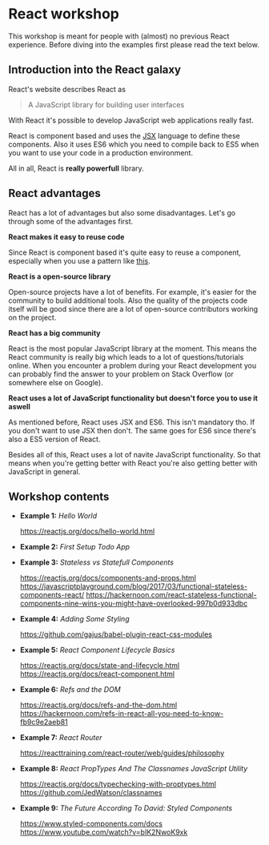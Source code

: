 # React workshop

This workshop is meant for people with (almost) no previous React experience. Before diving into the examples first please read the text below.

## Introduction into the React galaxy

React's website describes React as 

> A JavaScript library for building user interfaces

With React it's possible to develop JavaScript web applications really fast. 

React is component based and uses the [JSX](https://jsx.github.io/) language to define these components. Also it uses ES6 which you need to compile back to ES5 when you want to use your code in a production environment.

All in all, React is **really powerfull** library.

## React advantages

React has a lot of advantages but also some disadvantages. Let's go through some of the advantages first.

**React makes it easy to reuse code**

Since React is component based it's quite easy to reuse a component, especially when you use a pattern like [this](https://medium.com/@dan_abramov/smart-and-dumb-components-7ca2f9a7c7d0).

**React is a open-source library**

Open-source projects have a lot of benefits. For example, it's easier for the community to build additional tools. Also the quality of the projects code itself will be good since there are a lot of open-source contributors working on the project.

**React has a big community**

React is the most popular JavaScript library at the moment. This means the React community is really big which leads to a lot of questions/tutorials online. When you encounter a problem during your React development you can probably find the answer to your problem on Stack Overflow (or somewhere else on Google).

**React uses a lot of JavaScript functionality but doesn't force you to use it aswell**

As mentioned before, React uses JSX and ES6. This isn't mandatory tho. If you don't want to use JSX then don't. The same goes for ES6 since there's also a ES5 version of React.

Besides all of this, React uses a lot of navite JavaScript functionality. So that means when you're getting better with React you're also getting better with JavaScript in general.

## Workshop contents

- **Example 1:** *Hello World*

  https://reactjs.org/docs/hello-world.html
 
- **Example 2:** *First Setup Todo App*
- **Example 3:** *Stateless vs Statefull Components*

  https://reactjs.org/docs/components-and-props.html
  https://javascriptplayground.com/blog/2017/03/functional-stateless-components-react/
  https://hackernoon.com/react-stateless-functional-components-nine-wins-you-might-have-overlooked-997b0d933dbc
  
- **Example 4:** *Adding Some Styling*

  https://github.com/gajus/babel-plugin-react-css-modules
  
- **Example 5:** *React Component Lifecycle Basics*

  https://reactjs.org/docs/state-and-lifecycle.html
  https://reactjs.org/docs/react-component.html
  
- **Example 6:** *Refs and the DOM*
  
  https://reactjs.org/docs/refs-and-the-dom.html
  https://hackernoon.com/refs-in-react-all-you-need-to-know-fb9c9e2aeb81
  
- **Example 7:** *React Router*

  https://reacttraining.com/react-router/web/guides/philosophy
  
- **Example 8:** *React PropTypes And The Classnames JavaScript Utility*

  https://reactjs.org/docs/typechecking-with-proptypes.html
  https://github.com/JedWatson/classnames
  
- **Example 9:** *The Future According To David: Styled Components*

  https://www.styled-components.com/docs
  https://www.youtube.com/watch?v=bIK2NwoK9xk
